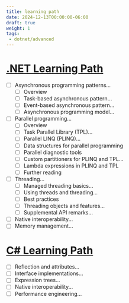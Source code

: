 ```yaml
---
title: learning path
date: 2024-12-13T00:00:00-06:00
draft: true
weight: 1
tags: 
 - dotnet/advanced
---
```


# [.NET Learning Path](https://learn.microsoft.com/en-us/dotnet/navigate/advanced-programming/)
- [ ] Asynchronous programming patterns...
  - [ ] Overview
  - [ ] Task-based asynchronous pattern...
  - [ ] Event-based asynchronous pattern...
  - [ ] Asynchronous programming model...
- [ ] Parallel programming...
  - [ ] Overview
  - [ ] Task Parallel Library (TPL)...
  - [ ] Parallel LINQ (PLINQ)...
  - [ ] Data structures for parallel programming
  - [ ] Parallel diagnostic tools
  - [ ] Custom partitioners for PLINQ and TPL...
  - [ ] Lambda expressions in PLINQ and TPL
  - [ ] Further reading
- [ ] Threading...
  - [ ] Managed threading basics...
  - [ ] Using threads and threading...
  - [ ] Best practices
  - [ ] Threading objects and features...
  - [ ] Supplemental API remarks...
- [ ] Native interoperability...
- [ ] Memory management...

# [C# Learning Path](https://learn.microsoft.com/en-us/dotnet/csharp/advanced-topics/)
- [ ] Reflection and attributes...
- [ ] Interface implementations...
- [ ] Expression trees...
- [ ] Native interoperability...
- [ ] Performance engineering...